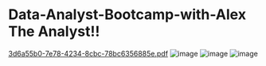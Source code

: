 # Data-Analyst-Bootcamp-with-Alex The Analyst!!
[3d6a55b0-7e78-4234-8cbc-78bc6356885e.pdf](https://github.com/user-attachments/files/17485166/3d6a55b0-7e78-4234-8cbc-78bc6356885e.pdf)
![image](https://github.com/user-attachments/assets/feb211af-667f-4a09-aa98-3075bd2dbb2f)
![image](https://github.com/user-attachments/assets/12f38e29-5ca6-493e-a4ba-3a94191d20c7)
![image](https://github.com/user-attachments/assets/f99cdee6-e70a-4daa-a9c1-bfcfd8742dbb)

